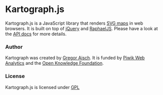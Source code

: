 # Kartograph.js

Kartograph.js is a JavaScript library that renders [SVG maps](https://github.com/kartograph/kartograph.py/) in web browsers. It is built on top of [jQuery](http://jquery.com) and [RaphaelJS](http://raphaeljs.com). Please have a look at the [API docs](https://github.com/kartograph/kartograph.js/wiki/API) for more details. 

### Author

Kartograph was created by [Gregor Aisch](http://github.com/gka/). It is funded by [Piwik Web Analytics](http://piwik.org) and the [Open Knowledge Foundation](http://okfn.org). 

### License

Kartograph.js is licensed under [GPL](http://www.gnu.org/licenses/gpl-3.0.txt)






